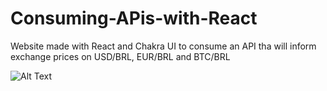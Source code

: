 # Consuming-APis-with-React
Website made with React and Chakra UI to consume an API tha will inform exchange prices on USD/BRL, EUR/BRL and BTC/BRL

![Alt Text](https://media.giphy.com/media/Fsi5XHe6oPkoKAqCjn/giphy.gif)
